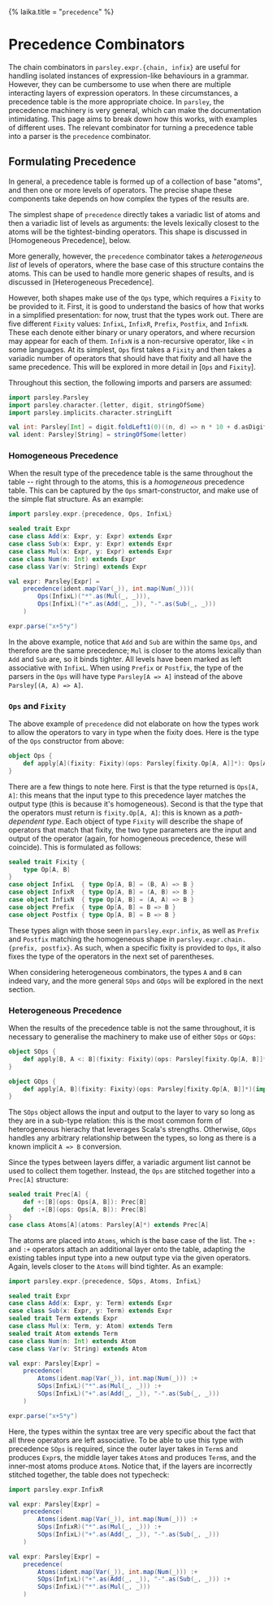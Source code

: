 {%
laika.title = "`precedence`"
%}

# Precedence Combinators
The chain combinators in `parsley.expr.{chain, infix}` are useful
for handling isolated instances of expression-like behaviours in
a grammar. However, they can be cumbersome to use when there are
multiple interacting layers of expression operators. In these
circumstances, a precedence table is the more appropriate
choice. In `parsley`, the precedence machinery is very general, which can make the documentation intimidating. This page aims to break down how this works, with examples of different uses.
The relevant combinator for turning a precedence table into a
parser is the `precedence` combinator.

## Formulating Precedence
In general, a precedence table is formed up of a collection of
base "atoms", and then one or more levels of operators. The
precise shape these components take depends on how complex the
types of the results are.

The simplest shape of `precedence`
directly takes a variadic list of atoms and then a variadic list
of levels as arguments: the levels lexically closest to the atoms
will be the tightest-binding operators. This shape is discussed
in [Homogeneous Precedence], below.

More generally, however, the `precedence` combinator takes a
*heterogeneous list* of levels of operators, where the base
case of this structure contains the atoms. This can be used
to handle more generic shapes of results, and is discussed
in [Heterogeneous Precedence].

However, both shapes make use of the `Ops` type, which requires
a `Fixity` to be provided to it. First, it is good to understand
the basics of how that works in a simplified presentation: for
now, trust that the types work out. There are five different
`Fixity` values: `InfixL`, `InfixR`, `Prefix`, `Postfix`, and
`InfixN`. These each denote either binary or unary operators,
and where recursion may appear for each of them. `InfixN` is a
non-recursive operator, like `<` in some languages. At its
simplest, `Ops` first takes a `Fixity` and then takes a variadic
number of operators that should have that fixity and all have
the same precedence. This will be explored in more detail in
[`Ops` and `Fixity`].

Throughout this section, the following imports and parsers
are assumed:

```scala mdoc:silent
import parsley.Parsley
import parsley.character.{letter, digit, stringOfSome}
import parsley.implicits.character.stringLift

val int: Parsley[Int] = digit.foldLeft1(0)((n, d) => n * 10 + d.asDigit)
val ident: Parsley[String] = stringOfSome(letter)
```

### Homogeneous Precedence
When the result type of the precedence table is the same throughout the table -- right through to the atoms, this is
a *homogeneous* precedence table. This can be captured by the
`Ops` smart-constructor, and make use of the simple flat
structure. As an example:

```scala mdoc:to-string:nest
import parsley.expr.{precedence, Ops, InfixL}

sealed trait Expr
case class Add(x: Expr, y: Expr) extends Expr
case class Sub(x: Expr, y: Expr) extends Expr
case class Mul(x: Expr, y: Expr) extends Expr
case class Num(n: Int) extends Expr
case class Var(v: String) extends Expr

val expr: Parsley[Expr] =
    precedence(ident.map(Var(_)), int.map(Num(_)))(
        Ops(InfixL)("*".as(Mul(_, _))),
        Ops(InfixL)("+".as(Add(_, _)), "-".as(Sub(_, _)))
    )

expr.parse("x+5*y")
```

In the above example, notice that `Add` and `Sub` are within the
same `Ops`, and therefore are the same precedence; `Mul` is closer to the atoms lexically than `Add` and `Sub` are, so it binds tighter. All levels have been marked as left associative with `InfixL`. When using `Prefix` or `Postfix`, the type of the
parsers in the `Ops` will have type `Parsley[A => A]` instead
of the above `Parsley[(A, A) => A]`.

### `Ops` and `Fixity`
The above example of `precedence` did not elaborate on how the types work to allow the operators to vary in type when the fixity
does. Here is the type of the `Ops` constructor from above:

```scala
object Ops {
    def apply[A](fixity: Fixity)(ops: Parsley[fixity.Op[A, A]]*): Ops[A, A]
}
```

There are a few things to note here. First is that the type
returned is `Ops[A, A]`: this means that the input type to this
precedence layer matches the output type (this is because it's
homogeneous). Second is that the type that the operators must
return is `fixity.Op[A, A]`: this is known as a *path-dependent type*. Each object of type `Fixity` will describe the shape of
operators that match that fixity, the two type parameters are
the input and output of the operator (again, for homogeneous precedence, these will coincide). This is formulated as follows:

```scala
sealed trait Fixity {
    type Op[A, B]
}
case object InfixL  { type Op[A, B] = (B, A) => B }
case object InfixR  { type Op[A, B] = (A, B) => B }
case object InfixN  { type Op[A, B] = (A, A) => B }
case object Prefix  { type Op[A, B] = B => B }
case object Postfix { type Op[A, B] = B => B }
```

These types align with those seen in `parsley.expr.infix`, as
well as `Prefix` and `Postfix` matching the homogeneous shape in
`parsley.expr.chain.{prefix, postfix}`. As such, when a specific
fixity is provided to `Ops`, it also fixes the type of the
operators in the next set of parentheses.

When considering heterogeneous combinators, the types `A` and
`B` can indeed vary, and the more general `SOps` and `GOps` will
be explored in the next section.

### Heterogeneous Precedence
When the results of the precedence table is not the same throughout, it is necessary to generalise the machinery to
make use of either `SOps` or `GOps`:

```scala
object SOps {
    def apply[B, A <: B](fixity: Fixity)(ops: Parsley[fixity.Op[A, B]]*): Ops[A, B]
}

object GOps {
    def apply[A, B](fixity: Fixity)(ops: Parsley[fixity.Op[A, B]]*)(implicit wrap: A => B): Ops[A, B]
}
```

The `SOps` object allows the input and output to the layer to vary so long as they are in a sub-type relation: this is the most common form of heterogeneous hierachy that leverages Scala's strengths. Otherwise, `GOps` handles any arbitrary relationship between the types, so long as there is a known implicit `A => B` conversion.

Since the types between layers differ, a variadic argument list cannot be used to collect them together. Instead, the `Ops` are
stitched together into a `Prec[A]` structure:

```scala
sealed trait Prec[A] {
    def +:[B](ops: Ops[A, B]): Prec[B]
    def :+[B](ops: Ops[A, B]): Prec[B]
}
case class Atoms[A](atoms: Parsley[A]*) extends Prec[A]
```

The atoms are placed into `Atoms`, which is the base case of the
list. The `+:` and `:+` operators attach an additional layer
onto the table, adapting the existing tables input type into a
new output type via the given operators. Again, levels closer
to the `Atoms` will bind tighter. As an example:

```scala mdoc:to-string:nest
import parsley.expr.{precedence, SOps, Atoms, InfixL}

sealed trait Expr
case class Add(x: Expr, y: Term) extends Expr
case class Sub(x: Expr, y: Term) extends Expr
sealed trait Term extends Expr
case class Mul(x: Term, y: Atom) extends Term
sealed trait Atom extends Term
case class Num(n: Int) extends Atom
case class Var(v: String) extends Atom

val expr: Parsley[Expr] =
    precedence(
        Atoms(ident.map(Var(_)), int.map(Num(_))) :+
        SOps(InfixL)("*".as(Mul(_, _))) :+
        SOps(InfixL)("+".as(Add(_, _)), "-".as(Sub(_, _)))
    )

expr.parse("x+5*y")
```

Here, the types within the syntax tree are very specific about
the fact that all three operators are left associative. To be
able to use this type with precedence `SOps` is required, since
the outer layer takes in `Term`s and produces `Expr`s, the
middle layer takes `Atom`s and produces `Term`s, and the
inner-most atoms produce `Atom`s. Notice that, if the layers
are incorrectly stitched together, the table does not typecheck:

```scala mdoc:fail:nest
import parsley.expr.InfixR

val expr: Parsley[Expr] =
    precedence(
        Atoms(ident.map(Var(_)), int.map(Num(_))) :+
        SOps(InfixR)("*".as(Mul(_, _))) :+
        SOps(InfixL)("+".as(Add(_, _)), "-".as(Sub(_, _)))
    )
```
```scala mdoc:fail:nest
val expr: Parsley[Expr] =
    precedence(
        Atoms(ident.map(Var(_)), int.map(Num(_))) :+
        SOps(InfixL)("+".as(Add(_, _)), "-".as(Sub(_, _))) :+
        SOps(InfixL)("*".as(Mul(_, _)))
    )
```
